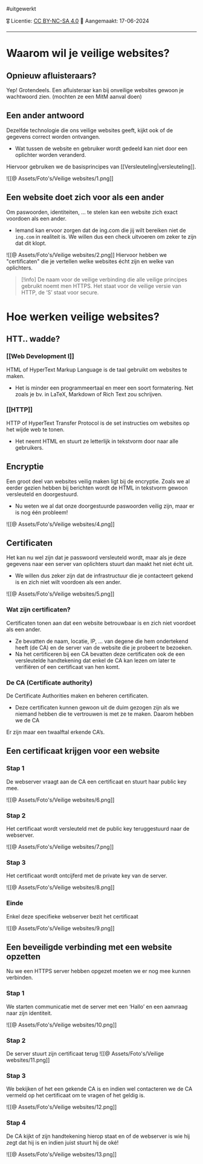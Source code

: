 #uitgewerkt 

🎖️ Licentie: [CC BY-NC-SA 4.0](https://creativecommons.org/licenses/by-nc-sa/4.0/)
📅 Aangemaakt: 17-06-2024

---
# Waarom wil je veilige websites?
## Opnieuw afluisteraars?
Yep! Grotendeels. Een afluisteraar kan bij onveilige websites gewoon je wachtwoord zien. (mochten ze een MitM aanval doen)

## Een ander antwoord
Dezelfde technologie die ons veilige websites geeft, kijkt ook of de gegevens correct worden ontvangen. 
* Wat tussen de website en gebruiker wordt gedeeld kan niet door een oplichter worden veranderd.

Hiervoor gebruiken we de basisprincipes van [[Versleuteling|versleuteling]].

![[@ Assets/Foto's/Veilige websites/1.png]]
## Een website doet zich voor als een ander
Om paswoorden, identiteiten, … te stelen kan een website zich exact voordoen als een ander.
* Iemand kan ervoor zorgen dat de ing.com die jij wilt bereiken niet de `ing.com` in realiteit is. We willen dus een check uitvoeren om zeker te zijn dat dit klopt.

![[@ Assets/Foto's/Veilige websites/2.png]]
Hiervoor hebben we "certificaten" die je vertellen welke websites écht zijn en welke van oplichters.

>[!info]
>De naam voor de veilige verbinding die alle veilige principes gebruikt noemt men HTTPS. Het staat voor de veilige versie van HTTP, de ‘S’ staat voor secure.

# Hoe werken veilige websites?
## HTT.. wadde?
### [[Web Development I]]
HTML of HyperText Markup Language is de taal gebruikt om websites te maken.
* Het is minder een programmeertaal en meer een soort formatering. Net zoals je bv. in LaTeX, Markdown of Rich Text zou schrijven.

### [[HTTP]]
HTTP of HyperText Transfer Protocol is de set instructies om websites op het wijde web te tonen.
* Het neemt HTML en stuurt ze letterlijk in tekstvorm door naar alle gebruikers.

## Encryptie
Een groot deel van websites veilig maken ligt bij de encryptie. Zoals we al eerder gezien hebben bij berichten wordt de HTML in tekstvorm gewoon versleuteld en doorgestuurd.
* Nu weten we al dat onze doorgestuurde paswoorden veilig zijn, maar er is nog één probleem!

![[@ Assets/Foto's/Veilige websites/4.png]]

## Certificaten
Het kan nu wel zijn dat je passwoord versleuteld wordt, maar als je deze gegevens naar een server van oplichters stuurt dan maakt het niet écht uit.
* We willen dus zeker zijn dat de infrastructuur die je contacteert gekend is en zich niet wilt voordoen als een ander. 

![[@ Assets/Foto's/Veilige websites/5.png]]

### Wat zijn certificaten?
Certificaten tonen aan dat een website betrouwbaar is en zich niet voordoet als een ander.
* Ze bevatten de naam, locatie, IP, … van degene die hem ondertekend heeft (de CA) en de server van de website die je probeert te bezoeken.
* Na het certificeren bij een CA bevatten deze certificaten ook de een versleutelde handtekening dat enkel de CA kan lezen om later te verifiëren of een certificaat van hen komt.

### De CA (Certificate authority)
De Certificate Authorities maken en beheren certificaten.
* Deze certificaten kunnen gewoon uit de duim gezogen zijn als we niemand hebben die te vertrouwen is met ze te maken. Daarom hebben we de CA

Er zijn maar een twaalftal erkende CA’s. 


## Een certificaat krijgen voor een website
### Stap 1
De webserver vraagt aan de CA een certificaat en stuurt haar public key mee.

![[@ Assets/Foto's/Veilige websites/6.png]]

### Stap 2
Het certificaat wordt versleuteld met de public key teruggestuurd naar de webserver.

![[@ Assets/Foto's/Veilige websites/7.png]]

### Stap 3
Het certificaat wordt ontcijferd met de private key van de server.

![[@ Assets/Foto's/Veilige websites/8.png]]

### Einde
Enkel deze specifieke webserver bezit het certificaat

![[@ Assets/Foto's/Veilige websites/9.png]]

## Een beveiligde verbinding met een website opzetten
Nu we een HTTPS server hebben opgezet moeten we er nog mee kunnen verbinden. 
### Stap 1
We starten communicatie met de server met een ‘Hallo’ en een aanvraag naar zijn identiteit.

![[@ Assets/Foto's/Veilige websites/10.png]]

### Stap 2
De server stuurt zijn certificaat terug
![[@ Assets/Foto's/Veilige websites/11.png]]

### Stap 3
We bekijken of het een gekende CA is en indien wel contacteren we de CA vermeld op het certificaat om te vragen of het geldig is.

![[@ Assets/Foto's/Veilige websites/12.png]]

### Stap 4
De CA kijkt of zijn handtekening hierop staat en of de webserver is wie hij zegt dat hij is en indien juist stuurt hij de oké!

![[@ Assets/Foto's/Veilige websites/13.png]]